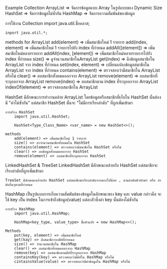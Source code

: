 Example Collection
    ArrayList => จัดการข้อมูลแบบ Array ในรูปแบบของ Dynamic Size
    HashSet => จัดการข้อมูลไม่ซ้ำกัน
    HashMap => จัดการความสัมพันธ์ของข้อมูล

การใช้งาน Collection
    import java.util.ชื่อคลาส;

    inport java.util.*;

methods for ArrayList
    add(element) => เพิ่มสมาชิกใหม่ 1 รายการ
    add(index, element) => เพิ่มสมาชิกใหม่ 1 รายการไปยัง index ที่กำหนด
    addAll([element]) => เพิ่มสมาชิกใหม่หลายรายการ
    addAll(index, [element]) => เพิ่มสมาชิกใหม่หลายรายการไปยัง index ที่กำหนด
    size() => ดูจำนวนสมาชิกในArrayList
    get(index) => ดึงข้อมูลสมาชิกใน ArrayList จาก index ที่กำหนด
    set(index, element) => เปลี่ยนแปลงข้อมูลสมาชิกใน ArrayList จาก index ที่กำหนด
    contains(element) => ตรวจสอบว่ามีสมาชิกใน ArrayList หรือไม่
    clear() => ลบสมาชิกทั้งหมดออกจาก ArrayList
    remove(element) => ลบสมาชิกที่ระบุออกจาก ArrayList
    remove(index) => ลบสมาชิกตาม index ที่ระบุออกจาก ArrayList
    indexOf(element) => ตรวจสอบสมาชิกใน ArrayList

HashSet
    มีลักษณะการทำงานคล้าย ArrayList โดยข้อมูลหรือสมาชิกที่เก็บใน HashSet นั้นต้องมี "ค่าไม่ซ้ำกัน" แต่สมาชิก HashSet นั้นจะ "ไม่มีการเรียงลำดับ" ที่ถูกเพิ่มเข้ามา

    การสร้าง HashSet
        import java.util.HashSet;

        HashSet<Type_Class_Name> <var_name> = new HashSet<>();

    methods
        add(element) => เพิ่มสมาชิกใหม่ 1 รายการ
        size() => หาจำนวนสมาชิกทั้งหมดใน HashSet
        contains(element) => ตรวจสอบว่ามีสมาชิกใน HashSet หรือไม่
        clear() => ลบข้อมูลทั้งหมดออกจาก HashSet
        remove(element) => ลบสมาชิกที่ระบุออกจาก HashSet

LinkedHashSet & TreeSet
    LinkedHashSet มีลักษณะคล้ายกับ HashSet แต่สมาชิกจะเรียงลำดับที่ถูกเพิ่มเข้ามา

    TreeSet มีลักษณะคล้ายกับ HashSet แต่สมาชิกขะเรียงลำดับจากมากไปน้อย , ตามลำดับตัวอักษร หรือ ลำดับอื่นๆตามที่กำหนด

HashMap
    เป็นรูปแบบการเก็บความสัมพันธ์ของข้อมูลในลักษณะของ key และ value กล่าวคือ จะใช้ key เป็น index ในการเข้าถึงข้อมูล(value) แต่ละตัวซึ่งค่า key นั้นต้องไม่ซ้ำกัน

    การสร้าง HashMap
        import java.util.HashMap;

        HashMap<key_type, value_type> ชื่อตัวแปร = new HashMap<>();
    
    Methods
        put(key, element) => เพิ่มสมาชิกใหม่
        get(kay) => ดึงสมาชิกจากตีย์ที่กำหนด
        size() => จำนวนสมาชิกใน HashMap
        clear() => ลบสมาชิกทั้งหมดออกจาก HashMap
        remove(key) => ลบสมาชิกตามคีย์ที่ระบุออกจาก HashMap
        containsKey(key) => ตรวจสอบว่ามีคีย์ใน HashMap หรือไม่
        cintainsValue(value) => ตรวจสอบว่ามีค่าข้อมูลใน HashMap หรือไม่